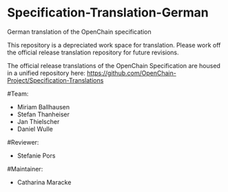 # Specification-Translation-German
German translation of the OpenChain specification

This repository is a depreciated work space for translation. Please work off the official release translation repository for future revisions.

The official release translations of the OpenChain Specification are housed in a unified repository here: https://github.com/OpenChain-Project/Specification-Translations

#Team:

* Miriam Ballhausen
* Stefan Thanheiser
* Jan Thielscher
* Daniel Wulle

#Reviewer:

* Stefanie Pors

#Maintainer:

* Catharina Maracke

